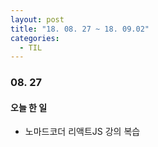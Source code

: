 ```yaml
---
layout: post
title: "18. 08. 27 ~ 18. 09.02"
categories:
  - TIL
---
```


### 08. 27
#### 오늘 한 일
- 노마드코더 리액트JS 강의 복습
